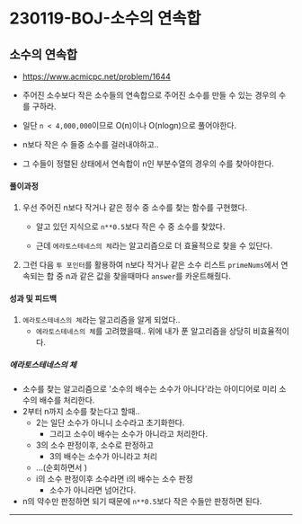 # 230119-BOJ-소수의 연속합

## 소수의 연속합

- https://www.acmicpc.net/problem/1644

- 주어진 소수보다 작은 소수들의 연속합으로 주어진 소수를 만들 수 있는 경우의 수를 구하라.

- 일단 `n < 4,000,000`이므로 O(n)이나 O(nlogn)으로 풀어야한다.

- n보다 작은 수 들중 소수를 걸러내야하고..

- 그 수들이 정렬된 상태에서 연속합이 n인 부분수열의 경우의 수를 찾아야한다.

#### 풀이과정

1. 우선 주어진 n보다 작거나 같은 정수 중 소수를 찾는 함수를 구현했다.
   
   - 알고 있던 지식으로 `n**0.5`보다 작은 수 중 소수를 찾았다.
   
   - 근데 `에라토스테네스의 체`라는 알고리즘으로 더 효율적으로 찾을 수 있단다.

2. 그런 다음 `투 포인터`를 활용하여 n보다 작거나 같은 소수 리스트 `primeNums`에서 연속되는 합 중 n과 같은 값을 찾을때마다 `answer`를 카운트해줬다.

#### 성과 및 피드백

1. `에라토스테네스의 체`라는 알고리즘을 알게 되었다.. 
   - `에라토스테네스의 체`를 고려했을때.. 위에 내가 푼 알고리즘을 상당히 비효율적이다. 

##### 에라토스테네스의 체

- 소수를 찾는 알고리즘으로 '소수의 배수는 소수가 아니다'라는 아이디어로 미리 소수의 배수를 처리한다.
- 2부터 n까지 소수를 찾는다고 할때..
  - 2는 일단 소수가 아니니 소수라고 초기화한다.
    - 그리고 소수이 배수는 소수가 아니라고 처리한다.
  - 3의 소수 판정이후, 소수로 판정하고
    - 3의 배수는 소수가 아니라고 처리
  - ...(순회하면서 )
  - i의 소수 판정이후 소수라면 i의 배수는 소수 판정
    - 소수가 아니라면 넘어간다.
- n의 약수만 판정하면 되기 때문에 `n**0.5`보다 작은 수들만 판정하면 된다.

---
